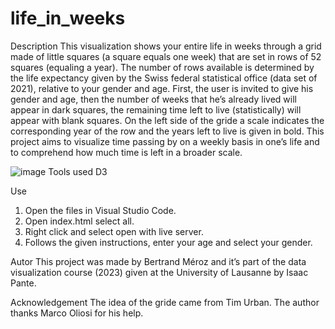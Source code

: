 # life_in_weeks
Description
This visualization shows your entire life in weeks through a grid made of little squares (a square equals one week) that are set in rows of 52 squares (equaling a year). The number of rows available is determined by the life expectancy given by the Swiss federal statistical office (data set of 2021), relative to your gender and age. 
First, the user is invited to give his gender and age, then the number of weeks that he’s already lived will appear in dark squares, the remaining time left to live (statistically) will appear with blank squares. On the left side of the gride a scale indicates the corresponding year of the row and the years left to live is given in bold. This project aims to visualize time passing by on a weekly basis in one’s life and to comprehend how much time is left in a broader scale.

![image](https://github.com/bertrandmeroz/life_in_weeks/assets/126594060/200e28e6-79e7-4a8b-8b69-4deee534a77a)
Tools used
D3

Use
1.	Open the files in Visual Studio Code.
2.	Open index.html select all.
3.	Right click and select open with live server. 
4.	Follows the given instructions, enter your age and select your gender.

Autor
This project was made by Bertrand Méroz and it’s part of the data visualization course (2023) given at the University of Lausanne by Isaac Pante.

Acknowledgement
The idea of the gride came from Tim Urban. The author thanks Marco Oliosi for his help.

